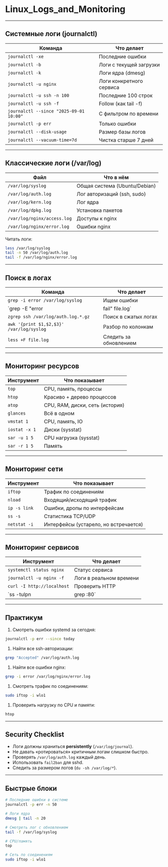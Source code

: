 # Linux_Logs_and_Monitoring

---

## Системные логи (journalctl)

| Команда | Что делает |
| --- | --- |
| `journalctl -xe` | Последние ошибки |
| `journalctl -b` | Логи с текущей загрузки |
| `journalctl -k` | Логи ядра (dmesg) |
| `journalctl -u nginx` | Логи конкретного сервиса |
| `journalctl -u ssh -n 100` | Последние 100 строк |
| `journalctl -u ssh -f` | Follow (как tail -f) |
| `journalctl --since "2025-09-01 10:00"` | С фильтром по времени |
| `journalctl -p err` | Только ошибки |
| `journalctl --disk-usage` | Размер базы логов |
| `journalctl --vacuum-time=7d` | Чистка старше 7 дней |

---

## Классические логи (/var/log)

| Файл | Что в нём |
| --- | --- |
| `/var/log/syslog` | Общая система (Ubuntu/Debian) |
| `/var/log/auth.log` | Лог авторизаций (ssh, sudo) |
| `/var/log/kern.log` | Лог ядра |
| `/var/log/dpkg.log` | Установка пакетов |
| `/var/log/nginx/access.log` | Доступы к nginx |
| `/var/log/nginx/error.log` | Ошибки nginx |

Читать логи:

```bash
less /var/log/syslog
tail -n 50 /var/log/auth.log
tail -f /var/log/nginx/error.log
```

---

## Поиск в логах

| Команда | Что делает |
| --- | --- |
| `grep -i error /var/log/syslog` | Ищем ошибки |
| `grep -E "error|fail" file.log` | Несколько паттернов |
| `zgrep ssh /var/log/auth.log.*.gz` | Поиск в сжатых логах |
| `awk '{print $1,$2,$3}' /var/log/syslog` | Разбор по колонкам |
| `less +F file.log` | Следить за обновлением |

---

## Мониторинг ресурсов

| Инструмент | Что показывает |
| --- | --- |
| `top` | CPU, память, процессы |
| `htop` | Красиво + дерево процессов |
| `atop` | CPU, RAM, диски, сеть (история) |
| `glances` | Всё в одном |
| `vmstat 1` | CPU, память, IO |
| `iostat -x 1` | Диски (sysstat) |
| `sar -u 1 5` | CPU нагрузка (sysstat) |
| `sar -r 1 5` | Память |

---

## Мониторинг сети

| Инструмент | Что показывает |
| --- | --- |
| `iftop` | Трафик по соединениям |
| `nload` | Входящий/исходящий трафик |
| `ip -s link` | Ошибки, дропы по интерфейсам |
| `ss -s` | Статистика TCP/UDP |
| `netstat -i` | Интерфейсы (устарело, но встречается) |

---

## Мониторинг сервисов

| Инструмент | Что делает |
| --- | --- |
| `systemctl status nginx` | Статус сервиса |
| `journalctl -u nginx -f` | Логи в реальном времени |
| `curl -I http://localhost` | Проверить HTTP |
| `ss -tulpn | grep :80` | Проверить, слушает ли порт |

---

## Практикум

1. Смотреть ошибки systemd за сегодня:

```bash
journalctl -p err --since today
```

1. Найти все ssh-авторизации:

```bash
grep "Accepted" /var/log/auth.log
```

1. Найти все ошибки nginx:

```bash
grep -i error /var/log/nginx/error.log
```

1. Смотреть трафик по соединениям:

```bash
sudo iftop -i wlo1
```

1. Проверить нагрузку по CPU и памяти:

```bash
htop
```

---

## Security Checklist

- Логи должны храниться **persistently** (`/var/log/journal`).
- Не давать «ротироваться» критичным логам слишком быстро.
- Проверять `/var/log/auth.log` каждый день.
- Использовать `fail2ban` для sshd.
- Следить за размером логов (`du -sh /var/log/*`).

---

## Быстрые блоки

```bash
# Последние ошибки в системе
journalctl -p err -n 50

# Логи ядра
dmesg | tail -n 20

# Смотреть лог с обновлением
tail -f /var/log/syslog

# CPU/память
top

# Сеть по соединениям
sudo iftop -i wlo1
```
